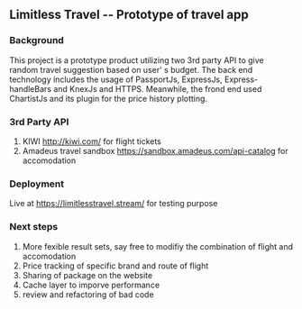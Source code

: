 ## Limitless Travel -- Prototype of travel app ##

### Background ###
This project is a prototype product utilizing two 3rd party API to give random travel suggestion based on user' s budget. The back end technology includes the usage of PassportJs, ExpressJs, Express-handleBars and KnexJs and HTTPS. Meanwhile, the frond end used ChartistJs and its plugin for the price history plotting.

### 3rd Party API ###
1. KIWI http://kiwi.com/ for flight tickets
2. Amadeus travel sandbox https://sandbox.amadeus.com/api-catalog for accomodation

### Deployment ###
Live at https://limitlesstravel.stream/ for testing purpose

### Next steps ###
1. More fexible result sets, say free to modifiy the combination of flight and accomodation
2. Price tracking of specific brand and route of flight
3. Sharing of package on the website
4. Cache layer to imporve performance
5. review and refactoring of bad code 